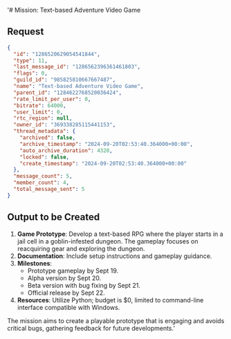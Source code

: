'# Mission: Text-based Adventure Video Game

## Request
```json
{
  "id": "1286520629054541844",
  "type": 11,
  "last_message_id": "1286562396361461803",
  "flags": 0,
  "guild_id": "985825810667667487",
  "name": "Text-based Adventure Video Game",
  "parent_id": "1284622768520036424",
  "rate_limit_per_user": 0,
  "bitrate": 64000,
  "user_limit": 0,
  "rtc_region": null,
  "owner_id": "369338285115441153",
  "thread_metadata": {
    "archived": false,
    "archive_timestamp": "2024-09-20T02:53:40.364000+00:00",
    "auto_archive_duration": 4320,
    "locked": false,
    "create_timestamp": "2024-09-20T02:53:40.364000+00:00"
  },
  "message_count": 5,
  "member_count": 4,
  "total_message_sent": 5
}
```

## Output to be Created
1. **Game Prototype**: Develop a text-based RPG where the player starts in a jail cell in a goblin-infested dungeon. The gameplay focuses on reacquiring gear and exploring the dungeon.
2. **Documentation**: Include setup instructions and gameplay guidance.
3. **Milestones**:
   - Prototype gameplay by Sept 19.
   - Alpha version by Sept 20.
   - Beta version with bug fixing by Sept 21.
   - Official release by Sept 22.
4. **Resources**: Utilize Python; budget is $0, limited to command-line interface compatible with Windows.

The mission aims to create a playable prototype that is engaging and avoids critical bugs, gathering feedback for future developments.'